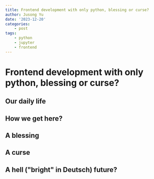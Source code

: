 ```yaml
---
title: Frontend development with only python, blessing or curse?
author: Jusong Yu
date: '2023-12-20'
categories:
    - post
tags:
    - python
    - jupyter
    - frontend
---
```


# Frontend development with only python, blessing or curse?

## Our daily life

## How we get here?

## A blessing

## A curse

## A hell ("bright" in Deutsch) future?



